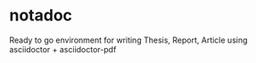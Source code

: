 # notadoc
Ready to go environment for writing Thesis, Report, Article using asciidoctor + asciidoctor-pdf
